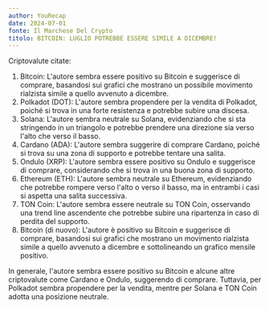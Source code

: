 ```yaml
---
author: YouRecap
date: 2024-07-01
fonte: Il Marchese Del Crypto
titolo: BITCOIN: LUGLIO POTREBBE ESSERE SIMILE A DICEMBRE!
---
```


Criptovalute citate:
1. Bitcoin: L'autore sembra essere positivo su Bitcoin e suggerisce di comprare, basandosi sui grafici che mostrano un possibile movimento rialzista simile a quello avvenuto a dicembre.
2. Polkadot (DOT): L'autore sembra propendere per la vendita di Polkadot, poiché si trova in una forte resistenza e potrebbe subire una discesa.
3. Solana: L'autore sembra neutrale su Solana, evidenziando che si sta stringendo in un triangolo e potrebbe prendere una direzione sia verso l'alto che verso il basso.
4. Cardano (ADA): L'autore sembra suggerire di comprare Cardano, poiché si trova su una zona di supporto e potrebbe tentare una salita.
5. Ondulo (XRP): L'autore sembra essere positivo su Ondulo e suggerisce di comprare, considerando che si trova in una buona zona di supporto.
6. Ethereum (ETH): L'autore sembra neutrale su Ethereum, evidenziando che potrebbe rompere verso l'alto o verso il basso, ma in entrambi i casi si aspetta una salita successiva.
7. TON Coin: L'autore sembra essere neutrale su TON Coin, osservando una trend line ascendente che potrebbe subire una ripartenza in caso di perdita del supporto.
8. Bitcoin (di nuovo): L'autore è positivo su Bitcoin e suggerisce di comprare, basandosi sui grafici che mostrano un movimento rialzista simile a quello avvenuto a dicembre e sottolineando un grafico mensile positivo.

In generale, l'autore sembra essere positivo su Bitcoin e alcune altre criptovalute come Cardano e Ondulo, suggerendo di comprare. Tuttavia, per Polkadot sembra propendere per la vendita, mentre per Solana e TON Coin adotta una posizione neutrale.
